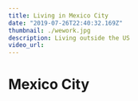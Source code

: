 ```yaml
---
title: Living in Mexico City
date: "2019-07-26T22:40:32.169Z"
thumbnail: ./wework.jpg
description: Living outside the US
video_url:
---
```


# Mexico City
